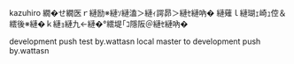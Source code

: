 kazuhiro
繝�せ繝医ｒ縺励※縺ｿ縺溘＞縺ｨ諤昴＞縺ｾ縺吶�
縺薙ｌ縺瑚ｪ崎ｭ倥＆繧後※縺�ｋ縺ｮ縺九←縺�°繧堤｢ｺ隱阪＠縺ｾ縺吶�

development push test by.wattasn
local master to development push by.wattasn

